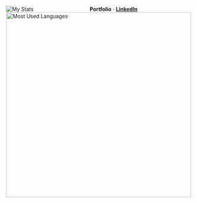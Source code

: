 <img alt="My Stats" align=left src="https://github-readme-stats.vercel.app/api?username=Iskander229&layout=compact&show_icons=true&theme=dark"/>  <img alt="Most Used Languages" align=left width="500" src="https://github-readme-stats.vercel.app/api/top-langs/?username=Iskander229&layout=compact&theme=dark"/> 

<p align="center">
    <b>Portfolio</b>
    <b>·</b>
    <a href="https://www.linkedin.com/in/iskander-taniyev-0883322a9/"><b>LinkedIn</b></a>
<p/>
